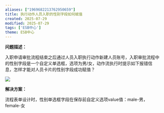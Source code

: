 ```yaml
---
aliases: ["1969682213762950659"]
title: 执行动作人员入职的性别字段如何赋值
created: 2025-07-29
modified: 2025-07-29
tags: ['ESB中心']
theme: ESB中心
---
```


**问题描述：**

入职申请审批流程结束之后通过人员入职执行动作新建人员账号，入职审批流程中的性别字段是一个自定义单选框，选项为男/女，动作流执行时提示如下报错信息，怎样才能对人员卡片的性别字段成功赋值？

![](https://myhelpdoc.oss-cn-heyuan.aliyuncs.com/mdimages/bbc0b4af624eae5c0d804f6c24150e1b.jpg)

**解决方案：**

流程表单设计时，性别单选框字段在保存前自定义选项value值：male-男，female-女

